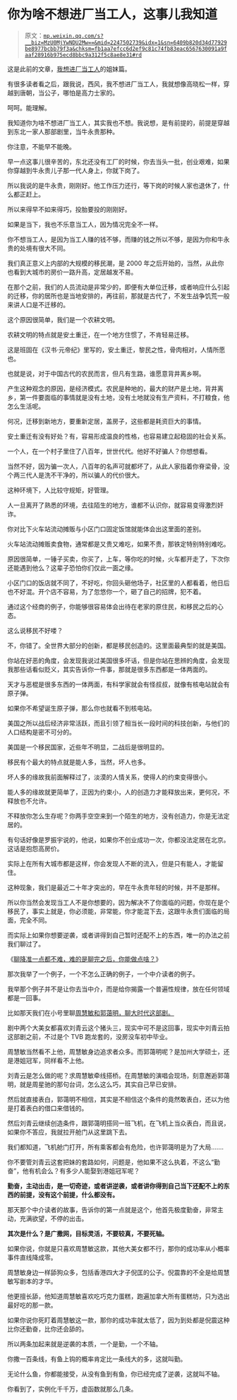 # 你为啥不想进厂当工人，这事儿我知道

> 原文：[`mp.weixin.qq.com/s?__biz=MzU0MjYwNDU2Mw==&mid=2247502739&idx=1&sn=6409b820d34d77929be8977bcbb79f3a&chksm=fb1aa7efcc6d2ef9c81c74fb83eac6567630091a9faaf28916b975ecd8bbc9a312f5c8ae8e31#rd`](http://mp.weixin.qq.com/s?__biz=MzU0MjYwNDU2Mw==&mid=2247502739&idx=1&sn=6409b820d34d77929be8977bcbb79f3a&chksm=fb1aa7efcc6d2ef9c81c74fb83eac6567630091a9faaf28916b975ecd8bbc9a312f5c8ae8e31#rd)

这是此前的文章，[我想进厂当工人](http://mp.weixin.qq.com/s?__biz=MzU0MjYwNDU2Mw==&mid=2247502738&idx=1&sn=228724009819c825db00d1286e92e083&chksm=fb1aa7eecc6d2ef889f9ae4fecb5d7d8f0933ef348ae457f889d031787f55a0c9e96dd9c0ce3&scene=21#wechat_redirect)的姐妹篇。 

有很多读者看之后，跟我说，西风，我不想进厂当工人，我就想像高晓松一样，穿越到唐朝，当公子，哪怕是高力士家的。

呵呵。能理解。

我知道你为啥不想进厂当工人，其实我也不想。我说想，是有前提的，前提是穿越到东北一家人那部剧里，当牛永贵那种。 

你注意，不能早不能晚。

早一点这事儿很辛苦的，东北还没有工厂的时候，你去当头一批，创业艰难，如果你穿越到牛永贵儿子那一代人身上，你就下岗了。 

所以我说的是牛永贵，刚刚好。他工作压力还行，等下岗的时候人家也退休了，什么都正赶上。

所以来得早不如来得巧，投胎要投的刚刚好。 

如果是当下，我也不乐意当工人，因为情况完全不一样。 

你不想当工人，是因为当工人赚的钱不够，而赚的钱之所以不够，是因为你和牛永贵的处境有很大不同。 

我们真正意义上内部的大规模的移民潮，是 2000 年之后开始的，当然，从此你也看到大城市的房价一路升高，定居越发不易。

在那个之前，我们的人员流动是非常少的，即便有大单位迁移，或者响应什么引起的迁移，你的居所也是当地安排的，再往前，那就是古代了，不发生战争饥荒一般来讲人口是不迁移的。 

这个原因很简单，我们是一个农耕文明。

农耕文明的特点就是安土重迁，在一个地方住惯了，不肯轻易迁移。

这是班固在《汉书·元帝纪》里写的，安土重迁，黎民之性，骨肉相对，人情所愿也。

也就是说，对于中国古代的农民而言，但凡有生路，谁愿意背井离乡啊。

产生这种观念的原因，是经济模式。农民是种地的，最大的财产是土地，背井离乡，第一件要面临的事情就是没有土地，没有土地就没有生产资料，不打粮食，他怎么生活呢。 

何况，迁移到新地方，要重新定居，盖房子，这些都是耗资巨大的事情。

安土重迁有没有好处？有，容易形成温良的性格，也容易建立起稳固的社会关系。

一个人，在一个村子里住了八百年，世世代代。他好不好骗人？你想想看。

当然不好，因为骗一次人，八百年的名声可就都坏了，从此人家指着你脊梁骨，没个两三代人是洗不干净的，所以骗人的代价很大。

这种环境下，人比较守规矩，好管理。

人一旦离开了熟悉的环境，去往陌生的地方，谁都不认识你，就容易变得激烈奸诈。 

你对比下火车站流动摊贩与小区门口固定饭馆就能体会出这里面的差别。 

火车站流动摊贩卖食物，通常都是又贵又难吃，如果不贵，那铁定特别特别难吃。 

原因很简单，一锤子买卖，你买了，上车，等你吃的时候，火车都开走了，下次你还能遇到他么？这辈子恐怕你们仅此一面之缘。 

小区门口的饭店就不同了，不好吃，你回头砸他场子，社区里的人都看着，他日后也不好混。开个店不容易，为了忽悠你一个，砸了自己的招牌，犯不着。 

通过这个经商的例子，你能够很容易体会出待在老家的原住民，和移民之后的心态。 

这么说移民不好喽？ 

不，你错了。全世界大部分的创新，都是移民创造的。这里面最典型的就是美国。

你站在好恶的角度，会发现我说过美国很多坏话，但是你站在思辨的角度，会发现我那些话看似贬义，其实告诉你一件事，那就是很多东西都是一体两面的。 

天才与恶棍是很多东西的一体两面，有科学家就会有怪叔叔，就像有核电站就会有原子弹。 

如果你不希望诞生原子弹，那么你也就看不到核电站。 

美国之所以战后经济非常活跃，而且引领了相当长一段时间的科技创新，与他们的人口结构是密不可分的。 

美国是一个移民国家，近些年不明显，二战后是很明显的。

移民有个最大的特点就是能人多，当然，坏人也多。 

坏人多的缘故我前面解释过了，淡漠的人情关系，使得人的约束变得很小。

能人多的缘故就更简单了，正因为约束小，人的创造力才能释放出来，更何况，不释放也不允许。 

不释放你怎么生存呢？你两手空空来到一个陌生的地方，没有创造力，你是无法定居的。 

有句话好像是罗振宇说的，他说，如果你不创业成功一次，你都没法定居在北京。这话是抱怨高房价。 

实际上在所有大城市都是这样，你会发现人不断的流入，但是只有能人，才能留住。

这种现象，我们是最近二十年才突出的，早在牛永贵年轻的时候，并不是那样。 

所以你当然会发现当工人不是你想要的，因为解决不了你面临的问题，你现在是个移民了，事实上就是，你必须能，非常能，你才能混下去，这跟牛永贵们面临的局面，完全不同。

而实际上如果你想要逆袭，或者讲得到自己暂时还配不上的东西，唯一的办法之前我们聊过了。

《[聊降准一点都不难，难的是聊完之后，你能做点啥？](http://mp.weixin.qq.com/s?__biz=MzU0MjYwNDU2Mw==&mid=2247502725&idx=1&sn=028d0ec9f13fdf7c5053256c781a6ca0&chksm=fb1aa7f9cc6d2eef4ef3bda1c5410c5668b35fc79fab179d52b767dd0bf6f86e8d553a064c6b&scene=21#wechat_redirect)》

那次我举了一个例子，一个不怎么正确的例子，一个中介读者的例子。

我举那个例子并不是让你去当中介，而是给你揭露一个普遍性规律，放在任何领域都是一回事。 

比如那天我们在小号里聊[周慧敏和郭蔼明，聊大时代这部剧。](http://mp.weixin.qq.com/s?__biz=MzU3NDc5Nzc0NQ==&mid=2247510354&idx=1&sn=4d1a56d59ac9888a54f07aea26a1ddc3&chksm=fd2e0b8cca59829adaf78a98c500ac9acb8f6ff25bcbde4b73db9897bad1f8d4b5f4c2bef3f0&scene=21#wechat_redirect)

剧中两个大美女都喜欢刘青云这个猪头三，现实中可不是这回事，现实中刘青云拍这部剧之前，不过是个 TVB 跑龙套的，没房没车初中毕业。 

周慧敏当然看不上他，周慧敏身边追求者众多。而郭蔼明呢？是加州大学硕士，还是港姐冠军，同样看不上他。 

刘青云是怎么做的呢？求周慧敏牵线搭桥。在周慧敏的演唱会现场，刻意邂逅郭蔼明，就是周星驰的那句台词，怎么这么巧，其实自己早已安排。

然后就直接表白，郭蔼明不相信，其实是不相信这个条件的竟然敢表白，还以为他是打着表白的借口来借钱的。

然后刘青云继续创造条件，跟郭蔼明搭同一班飞机，在飞机上当众表白，而且说，如果你不答应，我就拉开舱门从这里跳下去。

我们都知道，飞机舱门打开，所有乘客都会有危险，也许郭蔼明是为了大局.......

你不要管刘青云这套把妹的套路如何，问题是，他如果不这么执着，不这么“勤奋”，他有机会么？有多少人能娶到港姐冠军呢？

**勤奋，主动出击，是一切奇迹，或者讲逆袭，或者讲你得到自己当下还配不上的东西的前提，没有这个前提，什么都没有。** 

那天那个中介读者的故事，告诉你的第一点就是这个，他首先极度勤奋，非常主动，充满欲望，不停的出击。

**其次是什么？是广撒网，目标灵活，不要较真，不要死轴。** 

如果你说，你就是只喜欢周慧敏这款，其他大美女都不行，那你的成功率从小概率事件直线降成零。

周慧敏身边一样舔狗众多，包括香港四大才子倪匡的公子。倪震靠的不全是给周慧敏写剧本的才华。 

他更擅长舔，他知道周慧敏喜欢吃巧克力蛋糕，跑遍加拿大所有蛋糕坊，只为选出最好吃的那一款。

如果你说你死盯着周慧敏这一款，那你的成功率就太低了，因为到处都是倪震这种比你还勤奋，比你还会舔的。 

所以两条加起来就是逆袭的本质，一个是勤，一个不轴。 

你撒一百条线，有鱼上钩的概率肯定比一条线大的多，这就叫勤。

无论什么鱼，你都能接受，从没有鱼到有鱼，你已经完成了逆袭，这就叫不轴。

你看到了，实例化千千万，虚函数就那么几条。